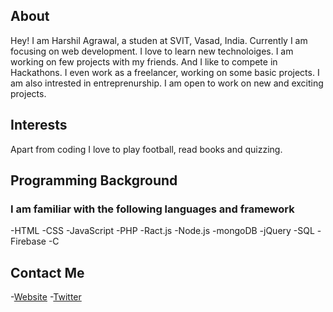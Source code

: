 ## About
Hey! I am Harshil Agrawal, a studen at SVIT, Vasad, India. Currently I am focusing on web development. I love to learn new technoloiges. I am working on few projects with my friends. And I like to compete in Hackathons. I even work as a freelancer, working on some basic projects. I am also intrested in entreprenurship. I am open to work on new and exciting projects.

## Interests
Apart from coding I love to play football, read books and quizzing.

## Programming Background
### I am familiar with the following languages and framework
-HTML
-CSS
-JavaScript
-PHP
-Ract.js
-Node.js
-mongoDB
-jQuery
-SQL
-Firebase
-C

## Contact Me
-[Website](https://harshil1712.github.io)
-[Twitter](https://twitter.com/harshil1712)

